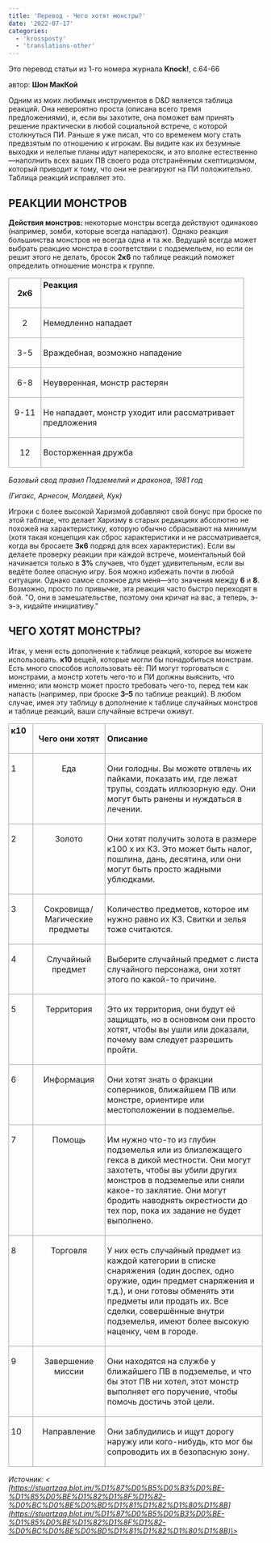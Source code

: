 ```yaml
---
title: 'Перевод - Чего хотят монстры?'
date: '2022-07-17'
categories:
  - 'krossposty'
  - 'translations-other'
---
```


Это перевод статьи из 1-го номера журнала **Knock!**, с.64-66

автор: **Шон МакКой**



Одним из моих любимых инструментов в D&D является таблица реакций. Она невероятно проста (описана всего тремя предложениями), и, если вы захотите, она поможет вам принять решение практически в любой социальной встрече, с которой столкнуться ПИ. Раньше я уже писал, что со временем могу стать предвзятым по отношению к игрокам. Вы видите как их безумные выходки и нелепые планы идут наперекосяк, и это вполне естественно—наполнить всех ваших ПВ своего рода отстранённым скептицизмом, который приводит к тому, что они не реагируют на ПИ положительно. Таблица реакций исправляет это.

## РЕАКЦИИ МОНСТРОВ

**Действия монстров:** некоторые монстры всегда действуют одинаково (например, зомби, которые всегда нападают). Однако реакция большинства монстров не всегда одна и та же. Ведущий всегда может выбрать реакцию монстра в соответствии с подземельем, но если он решит этого не делать, бросок **2к6** по таблице реакций поможет определить отношение монстра к группе.

<table style="border-collapse:collapse" border="0"><colgroup><col style="width:64px"><col style="width:402px"></colgroup><tbody valign="top"><tr><td style="padding-top: 3px; padding-left: 4px; padding-bottom: 3px; padding-right: 4px; border-top:  solid #a3a3a3 1.0pt; border-left:  solid #a3a3a3 1.0pt; border-bottom:  solid #a3a3a3 1.0pt; border-right:  solid #a3a3a3 1.0pt"><p style="text-align: center"><strong>2к6</strong></p></td><td style="padding-top: 3px; padding-left: 4px; padding-bottom: 3px; padding-right: 4px; border-top:  solid #a3a3a3 1.0pt; border-left:  none; border-bottom:  solid #a3a3a3 1.0pt; border-right:  solid #a3a3a3 1.0pt"><strong>Реакция</strong><p></p></td></tr><tr><td style="padding-top: 3px; padding-left: 4px; padding-bottom: 3px; padding-right: 4px; border-top:  none; border-left:  solid #a3a3a3 1.0pt; border-bottom:  solid #a3a3a3 1.0pt; border-right:  solid #a3a3a3 1.0pt"><p style="text-align: center">2</p></td><td style="padding-top: 3px; padding-left: 4px; padding-bottom: 3px; padding-right: 4px; border-top:  none; border-left:  none; border-bottom:  solid #a3a3a3 1.0pt; border-right:  solid #a3a3a3 1.0pt"><p>Немедленно нападает</p></td></tr><tr><td style="padding-top: 3px; padding-left: 4px; padding-bottom: 3px; padding-right: 4px; border-top:  none; border-left:  solid #a3a3a3 1.0pt; border-bottom:  solid #a3a3a3 1.0pt; border-right:  solid #a3a3a3 1.0pt"><p style="text-align: center">3-5</p></td><td style="padding-top: 3px; padding-left: 4px; padding-bottom: 3px; padding-right: 4px; border-top:  none; border-left:  none; border-bottom:  solid #a3a3a3 1.0pt; border-right:  solid #a3a3a3 1.0pt"><p>Враждебная, возможно нападение</p></td></tr><tr><td style="padding-top: 3px; padding-left: 4px; padding-bottom: 3px; padding-right: 4px; border-top:  none; border-left:  solid #a3a3a3 1.0pt; border-bottom:  solid #a3a3a3 1.0pt; border-right:  solid #a3a3a3 1.0pt"><p style="text-align: center">6-8</p></td><td style="padding-top: 3px; padding-left: 4px; padding-bottom: 3px; padding-right: 4px; border-top:  none; border-left:  none; border-bottom:  solid #a3a3a3 1.0pt; border-right:  solid #a3a3a3 1.0pt"><p>Неуверенная, монстр растерян</p></td></tr><tr><td style="padding-top: 3px; padding-left: 4px; padding-bottom: 3px; padding-right: 4px; border-top:  none; border-left:  solid #a3a3a3 1.0pt; border-bottom:  solid #a3a3a3 1.0pt; border-right:  solid #a3a3a3 1.0pt"><p style="text-align: center">9-11</p></td><td style="padding-top: 3px; padding-left: 4px; padding-bottom: 3px; padding-right: 4px; border-top:  none; border-left:  none; border-bottom:  solid #a3a3a3 1.0pt; border-right:  solid #a3a3a3 1.0pt"><p>Не нападает, монстр уходит или рассматривает предложения</p></td></tr><tr><td style="padding-top: 3px; padding-left: 4px; padding-bottom: 3px; padding-right: 4px; border-top:  none; border-left:  solid #a3a3a3 1.0pt; border-bottom:  solid #a3a3a3 1.0pt; border-right:  solid #a3a3a3 1.0pt"><p style="text-align: center">12</p></td><td style="padding-top: 3px; padding-left: 4px; padding-bottom: 3px; padding-right: 4px; border-top:  none; border-left:  none; border-bottom:  solid #a3a3a3 1.0pt; border-right:  solid #a3a3a3 1.0pt"><p>Восторженная дружба</p></td></tr></tbody></table>

_Базовый свод правил Подземелий и драконов, 1981 год_

_(Гигакс, Арнесон, Молдвей, Кук)_

Игроки с более высокой Харизмой добавляют свой бонус при броске по этой таблице, что делает Харизму в старых редакциях абсолютно не похожей на характеристику, которую обычно сбрасывают на минимум (хотя такая концепция как сброс характеристики и не рассматривается, когда вы бросаете **3к6** подряд для всех характеристик). Если вы делаете проверку реакции при каждой встрече, моментальный бой начинается только в **3%** случаев, что будет удивительным, если вы ведёте более опасную игру. Боя можно избежать почти в любой ситуации. Однако самое сложное для меня—это значения между **6** и **8**. Возможно, просто по привычке, эта реакция часто быстро переходят в бой. "О, они в замешательстве, поэтому они кричат на вас, а теперь, э-э-э, кидайте инициативу."

## ЧЕГО ХОТЯТ МОНСТРЫ?

Итак, у меня есть дополнение к таблице реакций, которое вы можете использовать. **к10** вещей, которые могли бы понадобиться монстрам. Есть много способов использовать её: ПИ могут торговаться с монстрами, а монстр хотеть чего-то и ПИ должны выяснить, что именно; или монстр может просто требовать чего-то, перед тем как напасть (например, при броске **3–5** по таблице реакций). В любом случае, имея эту таблицу в дополнение к таблице случайных монстров и таблице реакций, ваши случайные встречи оживут.

<table style="border-collapse:collapse" border="0"><colgroup><col style="width:54px"><col style="width:163px"><col style="width:428px"></colgroup><tbody valign="top"><tr><td style="padding-top: 3px; padding-left: 4px; padding-bottom: 3px; padding-right: 4px; border-top:  solid #a3a3a3 1.0pt; border-left:  solid #a3a3a3 1.0pt; border-bottom:  solid #a3a3a3 1.0pt; border-right:  solid #a3a3a3 1.0pt"><strong>к10</strong><p></p></td><td style="padding-top: 3px; padding-left: 4px; padding-bottom: 3px; padding-right: 4px; border-top:  solid #a3a3a3 1.0pt; border-left:  none; border-bottom:  solid #a3a3a3 1.0pt; border-right:  solid #a3a3a3 1.0pt"><p style="text-align: center"><strong>Чего они хотят</strong></p></td><td style="padding-top: 3px; padding-left: 4px; padding-bottom: 3px; padding-right: 4px; border-top:  solid #a3a3a3 1.0pt; border-left:  none; border-bottom:  solid #a3a3a3 1.0pt; border-right:  solid #a3a3a3 1.0pt"><p><strong>Описание</strong></p></td></tr><tr><td style="padding-top: 3px; padding-left: 4px; padding-bottom: 3px; padding-right: 4px; border-top:  none; border-left:  solid #a3a3a3 1.0pt; border-bottom:  solid #a3a3a3 1.0pt; border-right:  solid #a3a3a3 1.0pt"><p>1</p></td><td style="padding-top: 3px; padding-left: 4px; padding-bottom: 3px; padding-right: 4px; border-top:  none; border-left:  none; border-bottom:  solid #a3a3a3 1.0pt; border-right:  solid #a3a3a3 1.0pt"><p style="text-align: center">Еда</p></td><td style="padding-top: 3px; padding-left: 4px; padding-bottom: 3px; padding-right: 4px; border-top:  none; border-left:  none; border-bottom:  solid #a3a3a3 1.0pt; border-right:  solid #a3a3a3 1.0pt"><p>Они голодны. Вы можете отвлечь их пайками, показать им, где лежат трупы, создать иллюзорную еду. Они могут быть ранены и нуждаться в лечении.</p></td></tr><tr><td style="padding-top: 3px; padding-left: 4px; padding-bottom: 3px; padding-right: 4px; border-top:  none; border-left:  solid #a3a3a3 1.0pt; border-bottom:  solid #a3a3a3 1.0pt; border-right:  solid #a3a3a3 1.0pt"><p>2</p></td><td style="padding-top: 3px; padding-left: 4px; padding-bottom: 3px; padding-right: 4px; border-top:  none; border-left:  none; border-bottom:  solid #a3a3a3 1.0pt; border-right:  solid #a3a3a3 1.0pt"><p style="text-align: center">Золото</p></td><td style="padding-top: 3px; padding-left: 4px; padding-bottom: 3px; padding-right: 4px; border-top:  none; border-left:  none; border-bottom:  solid #a3a3a3 1.0pt; border-right:  solid #a3a3a3 1.0pt"><p>Они хотят получить золота в размере к100 x их КЗ. Это может быть налог, пошлина, дань, десятина, или они могут быть просто жадными ублюдками.</p></td></tr><tr><td style="padding-top: 3px; padding-left: 4px; padding-bottom: 3px; padding-right: 4px; border-top:  none; border-left:  solid #a3a3a3 1.0pt; border-bottom:  solid #a3a3a3 1.0pt; border-right:  solid #a3a3a3 1.0pt"><p>3</p></td><td style="padding-top: 3px; padding-left: 4px; padding-bottom: 3px; padding-right: 4px; border-top:  none; border-left:  none; border-bottom:  solid #a3a3a3 1.0pt; border-right:  solid #a3a3a3 1.0pt"><p style="text-align: center">Сокровища / Магические предметы</p></td><td style="padding-top: 3px; padding-left: 4px; padding-bottom: 3px; padding-right: 4px; border-top:  none; border-left:  none; border-bottom:  solid #a3a3a3 1.0pt; border-right:  solid #a3a3a3 1.0pt"><p>Количество предметов, которое им нужно равно их КЗ. Свитки и зелья тоже считаются.</p></td></tr><tr><td style="padding-top: 3px; padding-left: 4px; padding-bottom: 3px; padding-right: 4px; border-top:  none; border-left:  solid #a3a3a3 1.0pt; border-bottom:  solid #a3a3a3 1.0pt; border-right:  solid #a3a3a3 1.0pt"><p>4</p></td><td style="padding-top: 3px; padding-left: 4px; padding-bottom: 3px; padding-right: 4px; border-top:  none; border-left:  none; border-bottom:  solid #a3a3a3 1.0pt; border-right:  solid #a3a3a3 1.0pt"><p style="text-align: center">Случайный предмет</p></td><td style="padding-top: 3px; padding-left: 4px; padding-bottom: 3px; padding-right: 4px; border-top:  none; border-left:  none; border-bottom:  solid #a3a3a3 1.0pt; border-right:  solid #a3a3a3 1.0pt"><p>Выберите случайный предмет с листа случайного персонажа, они хотят этого по какой-то причине.</p></td></tr><tr><td style="padding-top: 3px; padding-left: 4px; padding-bottom: 3px; padding-right: 4px; border-top:  none; border-left:  solid #a3a3a3 1.0pt; border-bottom:  solid #a3a3a3 1.0pt; border-right:  solid #a3a3a3 1.0pt"><p>5</p></td><td style="padding-top: 3px; padding-left: 4px; padding-bottom: 3px; padding-right: 4px; border-top:  none; border-left:  none; border-bottom:  solid #a3a3a3 1.0pt; border-right:  solid #a3a3a3 1.0pt"><p style="text-align: center">Территория</p></td><td style="padding-top: 3px; padding-left: 4px; padding-bottom: 3px; padding-right: 4px; border-top:  none; border-left:  none; border-bottom:  solid #a3a3a3 1.0pt; border-right:  solid #a3a3a3 1.0pt"><p>Это их территория, они будут её защищать, но в основном они просто хотят, чтобы вы ушли или доказали, почему вам следует разрешить пройти.</p></td></tr><tr><td style="padding-top: 3px; padding-left: 4px; padding-bottom: 3px; padding-right: 4px; border-top:  none; border-left:  solid #a3a3a3 1.0pt; border-bottom:  solid #a3a3a3 1.0pt; border-right:  solid #a3a3a3 1.0pt"><p>6</p></td><td style="padding-top: 3px; padding-left: 4px; padding-bottom: 3px; padding-right: 4px; border-top:  none; border-left:  none; border-bottom:  solid #a3a3a3 1.0pt; border-right:  solid #a3a3a3 1.0pt"><p style="text-align: center">Информация</p></td><td style="padding-top: 3px; padding-left: 4px; padding-bottom: 3px; padding-right: 4px; border-top:  none; border-left:  none; border-bottom:  solid #a3a3a3 1.0pt; border-right:  solid #a3a3a3 1.0pt"><p>Они хотят знать о фракции соперников, ближайшем ПВ или монстре, ориентире или местоположении в подземелье.</p></td></tr><tr><td style="padding-top: 3px; padding-left: 4px; padding-bottom: 3px; padding-right: 4px; border-top:  none; border-left:  solid #a3a3a3 1.0pt; border-bottom:  solid #a3a3a3 1.0pt; border-right:  solid #a3a3a3 1.0pt"><p>7</p></td><td style="padding-top: 3px; padding-left: 4px; padding-bottom: 3px; padding-right: 4px; border-top:  none; border-left:  none; border-bottom:  solid #a3a3a3 1.0pt; border-right:  solid #a3a3a3 1.0pt"><p style="text-align: center">Помощь</p></td><td style="padding-top: 3px; padding-left: 4px; padding-bottom: 3px; padding-right: 4px; border-top:  none; border-left:  none; border-bottom:  solid #a3a3a3 1.0pt; border-right:  solid #a3a3a3 1.0pt"><p>Им нужно что-то из глубин подземелья или из близлежащего гекса в дикой местности. Они могут захотеть, чтобы вы убили других монстров в подземелье или сняли какое-то заклятие. Они могут бродить наводнять окрестности до тех пор, пока их задание не будет выполнено.</p></td></tr><tr><td style="padding-top: 3px; padding-left: 4px; padding-bottom: 3px; padding-right: 4px; border-top:  none; border-left:  solid #a3a3a3 1.0pt; border-bottom:  solid #a3a3a3 1.0pt; border-right:  solid #a3a3a3 1.0pt"><p>8</p></td><td style="padding-top: 3px; padding-left: 4px; padding-bottom: 3px; padding-right: 4px; border-top:  none; border-left:  none; border-bottom:  solid #a3a3a3 1.0pt; border-right:  solid #a3a3a3 1.0pt"><p style="text-align: center">Торговля</p></td><td style="padding-top: 3px; padding-left: 4px; padding-bottom: 3px; padding-right: 4px; border-top:  none; border-left:  none; border-bottom:  solid #a3a3a3 1.0pt; border-right:  solid #a3a3a3 1.0pt"><p>У них есть случайный предмет из каждой категории в списке снаряжения (один доспех, одно оружие, один предмет снаряжения и т.д.), и они готовы обменять эти предметы или продать их. Все сделки, совершённые внутри подземелья, имеют более высокую наценку, чем в городе.</p></td></tr><tr><td style="padding-top: 3px; padding-left: 4px; padding-bottom: 3px; padding-right: 4px; border-top:  none; border-left:  solid #a3a3a3 1.0pt; border-bottom:  solid #a3a3a3 1.0pt; border-right:  solid #a3a3a3 1.0pt"><p>9</p></td><td style="padding-top: 3px; padding-left: 4px; padding-bottom: 3px; padding-right: 4px; border-top:  none; border-left:  none; border-bottom:  solid #a3a3a3 1.0pt; border-right:  solid #a3a3a3 1.0pt"><p style="text-align: center">Завершение миссии</p></td><td style="padding-top: 3px; padding-left: 4px; padding-bottom: 3px; padding-right: 4px; border-top:  none; border-left:  none; border-bottom:  solid #a3a3a3 1.0pt; border-right:  solid #a3a3a3 1.0pt"><p>Они находятся на службе у ближайшего ПВ в подземелье, и что бы этот ПВ ни хотел, этот монстр выполняет его поручение, чтобы помочь достичь этой цели.</p></td></tr><tr><td style="padding-top: 3px; padding-left: 4px; padding-bottom: 3px; padding-right: 4px; border-top:  none; border-left:  solid #a3a3a3 1.0pt; border-bottom:  solid #a3a3a3 1.0pt; border-right:  solid #a3a3a3 1.0pt"><p>10</p></td><td style="padding-top: 3px; padding-left: 4px; padding-bottom: 3px; padding-right: 4px; border-top:  none; border-left:  none; border-bottom:  solid #a3a3a3 1.0pt; border-right:  solid #a3a3a3 1.0pt"><p style="text-align: center">Направление</p></td><td style="padding-top: 3px; padding-left: 4px; padding-bottom: 3px; padding-right: 4px; border-top:  none; border-left:  none; border-bottom:  solid #a3a3a3 1.0pt; border-right:  solid #a3a3a3 1.0pt"><p>Они заблудились и ищут дорогу наружу или кого-нибудь, кто мог бы сопроводить их в безопасную зону.</p></td></tr></tbody></table>

_Источник: < [https://stuartzaq.blot.im/%D1%87%D0%B5%D0%B3%D0%BE-%D1%85%D0%BE%D1%82%D1%8F%D1%82-%D0%BC%D0%BE%D0%BD%D1%81%D1%82%D1%80%D1%8B](https://stuartzaq.blot.im/%D1%87%D0%B5%D0%B3%D0%BE-%D1%85%D0%BE%D1%82%D1%8F%D1%82-%D0%BC%D0%BE%D0%BD%D1%81%D1%82%D1%80%D1%8B)\>_
